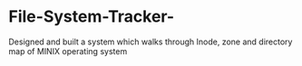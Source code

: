 # File-System-Tracker-
Designed and built a system which walks through Inode, zone and directory map of MINIX operating system

